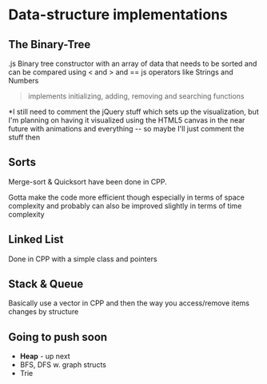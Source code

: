 # Data-structure implementations


## The Binary-Tree
.js Binary tree constructor with an array of data that needs to be sorted and can be compared using &lt; and > and == js operators like Strings and Numbers


> implements initializing, adding, removing and searching functions 

*I still need to comment the jQuery stuff which sets up the visualization, but I'm  planning on having it visualized using the HTML5 canvas in the near future with animations and everything -- so maybe I'll just comment the stuff then

## Sorts
Merge-sort & Quicksort have been done in CPP.

Gotta make the code more efficient though especially in terms of space complexity and probably can also be improved slightly in terms of time complexity


## Linked List
Done in CPP with a simple class and pointers

## Stack & Queue
Basically use a vector in CPP and then the way you access/remove items changes by structure



## Going to push soon
* **Heap** - up next
* BFS, DFS w. graph structs
* Trie
